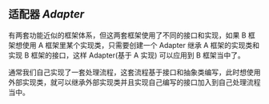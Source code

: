 ## 适配器 *Adapter*

有两套功能近似的框架体系，但这两套框架使用了不同的接口和实现，如果 B 框架想使用 A 框架里某个实现类，只需要创建一个 Adapter 继承 A 框架的实现类和实现 B 框架的接口，这样 Adapter(基于 A 实现) 可以应用到 B 框架当中了。

通常我们自己实现了一套处理流程，这套流程基于接口和抽象类编写，此时想使用外部实现类，就可以继承外部实现类并且实现自己编写的接口加入到自己处理流程当中。
